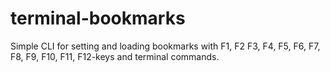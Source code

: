 # terminal-bookmarks
Simple CLI for setting and loading bookmarks with F1, F2 F3, F4, F5, F6, F7, F8, F9, F10, F11, F12-keys and terminal commands.
